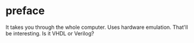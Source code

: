 # preface

It takes you through the whole computer. Uses hardware emulation. That'll be interesting. Is it VHDL or Verilog?